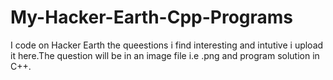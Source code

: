 # My-Hacker-Earth-Cpp-Programs
I code on Hacker Earth the queestions i find interesting and intutive i upload it here.The question will be in an image file i.e .png
and program solution in C++.
